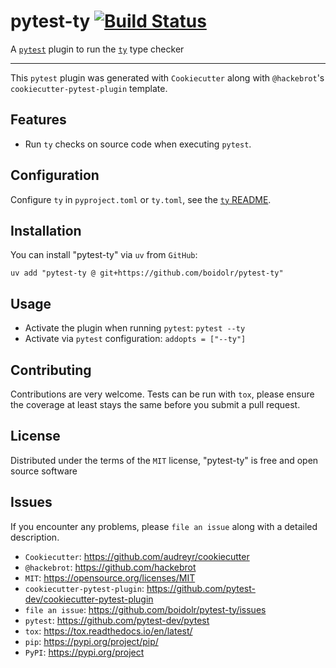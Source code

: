 pytest-ty [![Build Status](https://github.com/boidolr/pytest-ty/actions/workflows/main.yaml/badge.svg)](https://github.com/boidolr/pytest-ty/actions/workflows/main.yaml "See Build Status on GitHub Actions")
=========

A [`pytest`](https://github.com/pytest-dev/pytest) plugin to run the [`ty`](https://github.com/astral-sh/ty) type checker

----

This `pytest` plugin was generated with `Cookiecutter` along with `@hackebrot`'s `cookiecutter-pytest-plugin` template.


Features
--------

* Run `ty` checks on source code when executing `pytest`.


Configuration
------------

Configure `ty` in `pyproject.toml` or `ty.toml`,
see the [`ty` README](https://github.com/astral-sh/ty/blob/main/docs/README.md).


Installation
------------

You can install "pytest-ty" via `uv` from `GitHub`:

`uv add "pytest-ty @ git+https://github.com/boidolr/pytest-ty"`

Usage
-----

* Activate the plugin when running `pytest`: `pytest --ty`
* Activate via `pytest` configuration: `addopts = ["--ty"]`

Contributing
------------
Contributions are very welcome. Tests can be run with `tox`, please ensure
the coverage at least stays the same before you submit a pull request.

License
-------

Distributed under the terms of the `MIT` license, "pytest-ty" is free and open source software


Issues
------

If you encounter any problems, please `file an issue` along with a detailed description.

* `Cookiecutter`: https://github.com/audreyr/cookiecutter
* `@hackebrot`: https://github.com/hackebrot
* `MIT`: https://opensource.org/licenses/MIT
* `cookiecutter-pytest-plugin`: https://github.com/pytest-dev/cookiecutter-pytest-plugin
* `file an issue`: https://github.com/boidolr/pytest-ty/issues
* `pytest`: https://github.com/pytest-dev/pytest
* `tox`: https://tox.readthedocs.io/en/latest/
* `pip`: https://pypi.org/project/pip/
* `PyPI`: https://pypi.org/project
